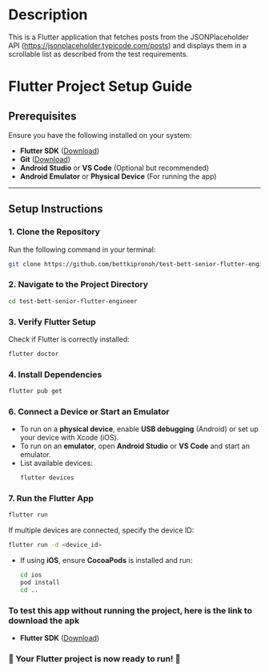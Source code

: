 # Description
This is a Flutter application that fetches posts from the JSONPlaceholder API
(https://jsonplaceholder.typicode.com/posts) and displays them in a scrollable list as described from the test requirements.
# Flutter Project Setup Guide

## Prerequisites
Ensure you have the following installed on your system:
- **Flutter SDK** ([Download](https://flutter.dev/docs/get-started/install))
- **Git** ([Download](https://git-scm.com/downloads))
- **Android Studio** or **VS Code** (Optional but recommended)
- **Android Emulator** or **Physical Device** (For running the app)

---

## Setup Instructions

### 1. Clone the Repository
Run the following command in your terminal:

```sh
git clone https://github.com/bettkipronoh/test-bett-senior-flutter-engineer.git
```

### 2. Navigate to the Project Directory
```sh
cd test-bett-senior-flutter-engineer
```

### 3. Verify Flutter Setup
Check if Flutter is correctly installed:
```sh
flutter doctor
```

### 4. Install Dependencies
```sh
flutter pub get
```
### 6. Connect a Device or Start an Emulator
- To run on a **physical device**, enable **USB debugging** (Android) or set up your device with Xcode (iOS).
- To run on an **emulator**, open **Android Studio** or **VS Code** and start an emulator.
- List available devices:
  ```sh
  flutter devices
  ```

### 7. Run the Flutter App
```sh
flutter run
```
If multiple devices are connected, specify the device ID:
```sh
flutter run -d <device_id>
```

- If using **iOS**, ensure **CocoaPods** is installed and run:
  ```sh
  cd ios
  pod install
  cd ..
  ```
### To test this app without running the project, here is the link to download the apk
- **Flutter SDK** ([Download](https://drive.google.com/file/d/1rItCc4tzKtSJAaWZK6KP0xBxuMKmmJ8B/view?usp=sharing))
### 🎉 Your Flutter project is now ready to run! 🚀
